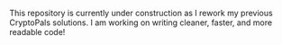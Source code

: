 This repository is currently under construction as I rework my previous CryptoPals solutions. I am working on writing cleaner, faster, and more readable code!
